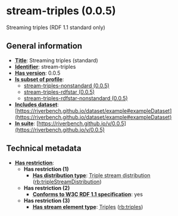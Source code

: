 # stream-triples (0.0.5)

Streaming triples (RDF 1.1 standard only)

## General information

- **<abbr title="A name given to the resource.">Title</abbr>**: Streaming triples (standard)
- **<abbr title="An unambiguous reference to the resource within a given context.">Identifier</abbr>**: stream-triples
- **<abbr title="Version tag of an artifact">Has version</abbr>**: 0.0.5
- **<abbr title="Indicates that this profile's datasets are all in the other profile">Is subset of profile</abbr>**: 
    - [stream-triples-nonstandard (0.0.5)](https://riverbench.github.io/profiles/stream-triples-nonstandard/0.0.5)
    - [stream-triples-rdfstar (0.0.5)](https://riverbench.github.io/profiles/stream-triples-rdfstar/0.0.5)
    - [stream-triples-rdfstar-nonstandard (0.0.5)](https://riverbench.github.io/profiles/stream-triples-rdfstar-nonstandard/0.0.5)
- **<abbr title="Indicates which datasets are included in the profile">Includes dataset</abbr>**: [https://riverbench.github.io/dataset/example#exampleDataset](https://riverbench.github.io/dataset/example#exampleDataset)
- **<abbr title="Indicates the benchmark suite to which a dataset or profile belongs">In suite</abbr>**: [https://riverbench.github.io/v/0.0.5](https://riverbench.github.io/v/0.0.5)

## Technical metadata

- **<abbr title="Has profile restriction. The restrictions are joined with the AND operator.">Has restriction</abbr>**: 
    - **Has restriction (1)**    
        - **<abbr title="Indicates the type of RiverBench dataset distribution">Has distribution type</abbr>**: <abbr title="The dataset is distributed as a stream of RDF triples.">Triple stream distribution</abbr> ([rb:tripleStreamDistribution](https://riverbench.github.io/schema/dataset#tripleStreamDistribution))
    - **Has restriction (2)**    
        - **<abbr title="Whether the dataset is RDF 1.1-compliant, i.e., does not use any non-standard features, like generalized triples.">Conforms to W3C RDF 1.1 specification</abbr>**: yes
    - **Has restriction (3)**    
        - **<abbr title="Indicates the type of contents of each stream element">Has stream element type</abbr>**: <abbr title="Triple streams consist of elements, where each element is an RDF graph.">Triples</abbr> ([rb:triples](https://riverbench.github.io/schema/dataset#triples))

